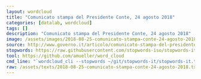 ```yaml
---
layout: wordcloud
title: "Comunicato stampa del Presidente Conte, 24 agosto 2018"
categories: [datalab, wordcloud]
tags: []
description: "Comunicato stampa del Presidente Conte, 24 agosto 2018"
image: /assets/images/2018-08-25-comunicato-stampa-conte-24-agosto-2018.jpg
source: http://www.governo.it/articolo/comunicato-stampa-del-presidente-conte/9872
stopwords: https://raw.githubusercontent.com/stopwords-iso/stopwords-it/master/stopwords-it.txt
tool: https://github.com/amueller/word_cloud
cmd_line: "`wordcloud_cli --stopwords ~/git/stopwords-it/stopwords-it.txt --imagefile 2018-08-25-comunicato-stampa-conte-24-agosto-2018.jpg --background black --width 1080 --height 1350 < 2018-08-25-comunicato-stampa-conte-24-agosto-2018.txt`"
raw: /assets/texts/2018-08-25-comunicato-stampa-conte-24-agosto-2018.txt
---
```

